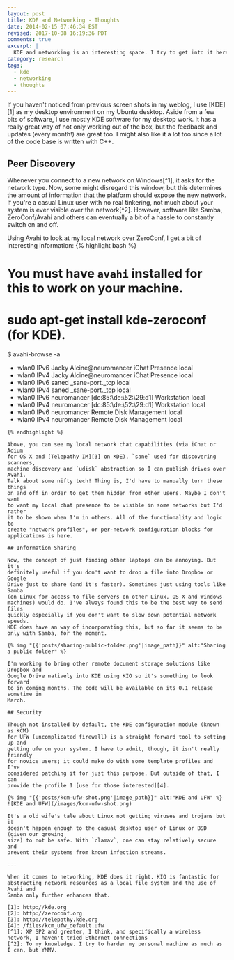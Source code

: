 ```yaml
---
layout: post
title: KDE and Networking - Thoughts
date: 2014-02-15 07:46:34 EST
revised: 2017-10-08 16:19:36 PDT
comments: true
excerpt: |
  KDE and networking is an interesting space. I try to get into it here.
category: research
tags:
  - kde
  - networking
  - thoughts
---
```


If you haven't noticed from previous screen shots in my weblog, I use [KDE][1]
as my desktop environment on my Ubuntu desktop. Aside from a few bits of
software, I use mostly KDE software for my desktop work. It has a really great
way of not only working out of the box, but the feedback and updates (every
month!) are great too. I might also like it a lot too since a lot of the code
base is written with C++.

## Peer Discovery

Whenever you connect to a new network on Windows[^1], it asks for the network
type. Now, some might disregard this window, but this determines the amount of
information that the platform should expose the new network. If you're a casual
Linux user with no real tinkering, not much about your system is ever visible
over the network[^2]. However, software like Samba, ZeroConf/Avahi and others
can eventually a bit of a hassle to constantly switch on and off.

Using Avahi to look at my local network over ZeroConf, I get a bit of
interesting information:
{% highlight bash %}
# You must have `avahi` installed for this to work on your machine.
# sudo apt-get install kde-zeroconf (for KDE).
$ avahi-browse -a
+  wlan0 IPv6 Jacky Alcine@neuromancer            iChat Presence         local
+  wlan0 IPv4 Jacky Alcine@neuromancer            iChat Presence         local
+  wlan0 IPv6 saned                               _sane-port._tcp        local
+  wlan0 IPv4 saned                               _sane-port._tcp        local
+  wlan0 IPv6 neuromancer [dc\:85:\de:\52:\29:d1] Workstation            local
+  wlan0 IPv4 neuromancer [dc\:85:\de:\52:\29:d1] Workstation            local
+  wlan0 IPv6 neuromancer                         Remote Disk Management local
+  wlan0 IPv4 neuromancer                         Remote Disk Management local
```
{% endhighlight %}

Above, you can see my local network chat capabilities (via iChat or Adium 
for OS X and [Telepathy IM][3] on KDE), `sane` used for discovering scanners, 
machine discovery and `udisk` abstraction so I can publish drives over Avahi.
Talk about some nifty tech! Thing is, I'd have to manually turn these things
on and off in order to get them hidden from other users. Maybe I don't want
to want my local chat presence to be visible in some networks but I'd rather
it to be shown when I'm in others. All of the functionality and logic to
create "network profiles", or per-network configuration blocks for
applications is here.

## Information Sharing

Now, the concept of just finding other laptops can be annoying. But it's
definitely useful if you don't want to drop a file into Dropbox or Google
Drive just to share (and it's faster). Sometimes just using tools like Samba
(on Linux for access to file servers on other Linux, OS X and Windows
machines) would do. I've always found this to be the best way to send files
quickly especially if you don't want to slow down potential network speeds.
KDE does have an way of incorporating this, but so far it seems to be
only with Samba, for the moment.

{% img "{{'posts/sharing-public-folder.png'|image_path}}" alt:"Sharing a public folder" %}

I'm working to bring other remote document storage solutions like Dropbox and
Google Drive natively into KDE using KIO so it's something to look forward
to in coming months. The code will be available on its 0.1 release sometime in
March.

## Security

Though not installed by default, the KDE configuration module (known as KCM)
for UFW (uncomplicated firewall) is a straight forward tool to setting up and
getting ufw on your system. I have to admit, though, it isn't really friendly
for novice users; it could make do with some template profiles and I've
considered patching it for just this purpose. But outside of that, I can
provide the profile I [use for those interested][4].

{% img "{{'posts/kcm-ufw-shot.png'|image_path}}" alt:"KDE and UFW" %}
![KDE and UFW](/images/kcm-ufw-shot.png)

It's a old wife's tale about Linux not getting viruses and trojans but it
doesn't happen enough to the casual desktop user of Linux or BSD (given our growing
size) to not be safe. With `clamav`, one can stay relatively secure and
prevent their systems from known infection streams.

---

When it comes to networking, KDE does it right. KIO is fantastic for
abstracting network resources as a local file system and the use of Avahi and
Samba only further enhances that.

[1]: http://kde.org
[2]: http://zeroconf.org
[3]: http://telepathy.kde.org
[4]: /files/kcm_ufw_default.ufw
[^1]: XP SP2 and greater, I think, and specifically a wireless network, I haven't tried Ethernet connections
[^2]: To my knowledge. I try to harden my personal machine as much as I can, but YMMV.
